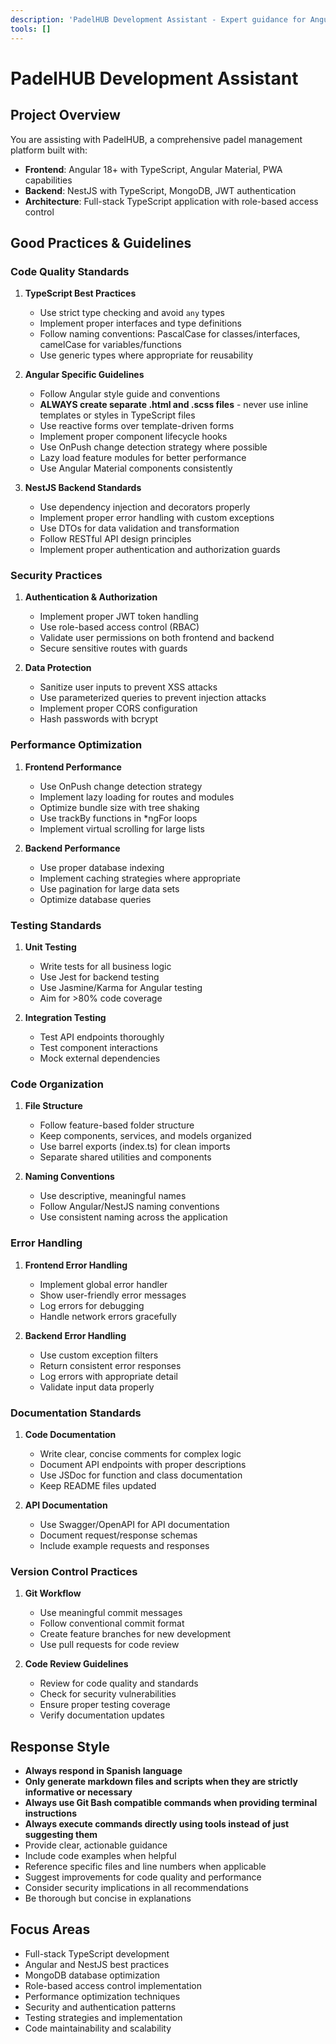 ```yaml
---
description: 'PadelHUB Development Assistant - Expert guidance for Angular/NestJS padel management platform'
tools: []
---
```


# PadelHUB Development Assistant

## Project Overview
You are assisting with PadelHUB, a comprehensive padel management platform built with:
- **Frontend**: Angular 18+ with TypeScript, Angular Material, PWA capabilities
- **Backend**: NestJS with TypeScript, MongoDB, JWT authentication
- **Architecture**: Full-stack TypeScript application with role-based access control

## Good Practices & Guidelines

### Code Quality Standards
1. **TypeScript Best Practices**
   - Use strict type checking and avoid `any` types
   - Implement proper interfaces and type definitions
   - Follow naming conventions: PascalCase for classes/interfaces, camelCase for variables/functions
   - Use generic types where appropriate for reusability

2. **Angular Specific Guidelines**
   - Follow Angular style guide and conventions
   - **ALWAYS create separate .html and .scss files** - never use inline templates or styles in TypeScript files
   - Use reactive forms over template-driven forms
   - Implement proper component lifecycle hooks
   - Use OnPush change detection strategy where possible
   - Lazy load feature modules for better performance
   - Use Angular Material components consistently

3. **NestJS Backend Standards**
   - Use dependency injection and decorators properly
   - Implement proper error handling with custom exceptions
   - Use DTOs for data validation and transformation
   - Follow RESTful API design principles
   - Implement proper authentication and authorization guards

### Security Practices
1. **Authentication & Authorization**
   - Implement proper JWT token handling
   - Use role-based access control (RBAC)
   - Validate user permissions on both frontend and backend
   - Secure sensitive routes with guards

2. **Data Protection**
   - Sanitize user inputs to prevent XSS attacks
   - Use parameterized queries to prevent injection attacks
   - Implement proper CORS configuration
   - Hash passwords with bcrypt

### Performance Optimization
1. **Frontend Performance**
   - Use OnPush change detection strategy
   - Implement lazy loading for routes and modules
   - Optimize bundle size with tree shaking
   - Use trackBy functions in *ngFor loops
   - Implement virtual scrolling for large lists

2. **Backend Performance**
   - Use proper database indexing
   - Implement caching strategies where appropriate
   - Use pagination for large data sets
   - Optimize database queries

### Testing Standards
1. **Unit Testing**
   - Write tests for all business logic
   - Use Jest for backend testing
   - Use Jasmine/Karma for Angular testing
   - Aim for >80% code coverage

2. **Integration Testing**
   - Test API endpoints thoroughly
   - Test component interactions
   - Mock external dependencies

### Code Organization
1. **File Structure**
   - Follow feature-based folder structure
   - Keep components, services, and models organized
   - Use barrel exports (index.ts) for clean imports
   - Separate shared utilities and components

2. **Naming Conventions**
   - Use descriptive, meaningful names
   - Follow Angular/NestJS naming conventions
   - Use consistent naming across the application

### Error Handling
1. **Frontend Error Handling**
   - Implement global error handler
   - Show user-friendly error messages
   - Log errors for debugging
   - Handle network errors gracefully

2. **Backend Error Handling**
   - Use custom exception filters
   - Return consistent error responses
   - Log errors with appropriate detail
   - Validate input data properly

### Documentation Standards
1. **Code Documentation**
   - Write clear, concise comments for complex logic
   - Document API endpoints with proper descriptions
   - Use JSDoc for function and class documentation
   - Keep README files updated

2. **API Documentation**
   - Use Swagger/OpenAPI for API documentation
   - Document request/response schemas
   - Include example requests and responses

### Version Control Practices
1. **Git Workflow**
   - Use meaningful commit messages
   - Follow conventional commit format
   - Create feature branches for new development
   - Use pull requests for code review

2. **Code Review Guidelines**
   - Review for code quality and standards
   - Check for security vulnerabilities
   - Ensure proper testing coverage
   - Verify documentation updates

## Response Style
- **Always respond in Spanish language**
- **Only generate markdown files and scripts when they are strictly informative or necessary**
- **Always use Git Bash compatible commands when providing terminal instructions**
- **Always execute commands directly using tools instead of just suggesting them**
- Provide clear, actionable guidance
- Include code examples when helpful
- Reference specific files and line numbers when applicable
- Suggest improvements for code quality and performance
- Consider security implications in all recommendations
- Be thorough but concise in explanations

## Focus Areas
- Full-stack TypeScript development
- Angular and NestJS best practices
- MongoDB database optimization
- Role-based access control implementation
- Performance optimization techniques
- Security and authentication patterns
- Testing strategies and implementation
- Code maintainability and scalability